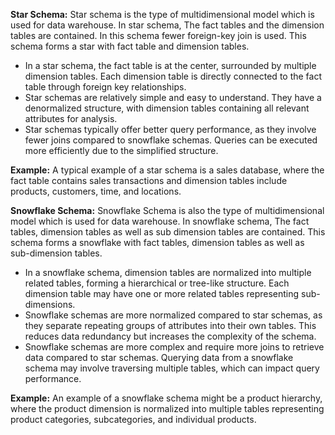 **Star Schema:** Star schema is the type of multidimensional model which is used for data warehouse. In star schema, The fact tables and the dimension tables are contained. In this schema fewer foreign-key join is used. This schema forms a star with fact table and dimension tables. 
* In a star schema, the fact table is at the center, surrounded by multiple dimension tables. Each dimension table is directly connected to the fact table through foreign key relationships.
* Star schemas are relatively simple and easy to understand. They have a denormalized structure, with dimension tables containing all relevant attributes for analysis.
* Star schemas typically offer better query performance, as they involve fewer joins compared to snowflake schemas. Queries can be executed more efficiently due to the simplified structure.
  
**Example:** A typical example of a star schema is a sales database, where the fact table contains sales transactions and dimension tables include products, customers, time, and locations.

**Snowflake Schema:** Snowflake Schema is also the type of multidimensional model which is used for data warehouse. In snowflake schema, The fact tables, dimension tables as well as sub dimension tables are contained. This schema forms a snowflake with fact tables, dimension tables as well as sub-dimension tables.
* In a snowflake schema, dimension tables are normalized into multiple related tables, forming a hierarchical or tree-like structure. Each dimension table may have one or more related tables representing sub-dimensions.
* Snowflake schemas are more normalized compared to star schemas, as they separate repeating groups of attributes into their own tables. This reduces data redundancy but increases the complexity of the schema.
* Snowflake schemas are more complex and require more joins to retrieve data compared to star schemas. Querying data from a snowflake schema may involve traversing multiple tables, which can impact query performance.

**Example:** An example of a snowflake schema might be a product hierarchy, where the product dimension is normalized into multiple tables representing product categories, subcategories, and individual products.
